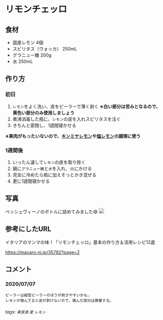# リモンチェッロ

## 食材

* 国産レモン 4個
* スピリタス（ウォッカ） 250mL
* グラニュー糖 200g
* 水 250mL

## 作り方

### 初日

1. `レモン`をよく洗い、皮をピーラーで薄く剥く **※白い部分は苦みとなるので、黄色い部分のみ使用しましょう**
2. 煮沸消毒した瓶に、`レモン`の皮を入れスピリタスを注ぐ
3. きちんと密閉し、1週間寝かせる

**※果肉がもったいないので、[キンミヤレモン](https://hackmd.io/@GyTP6pUqQkKQUZiFBNIT2Q/BJs3TkzyP)や[塩レモン]()の調理に使う**

### 1週間後

1. いったん濾して`レモン`の皮を取り除く
2. 鍋に`グラニュー糖`と`水`を入れ、火にかける
3. 完全に冷めたら瓶に加えそっとかき混ぜる
4. 更に1週間寝かせる

## 写真

ペッシェヴィーノのボトルに詰めてみました:smile:
![](https://i.imgur.com/JUP3oJN.jpg)

## 参考にしたURL

イタリアのマンマの味！「リモンチェッロ」基本の作り方＆活用レシピ12選

<https://macaro-ni.jp/35782?page=2>

## コメント

### 2020/07/07

```
ピーラーは縦型ピーラーのほうが剥きやすいかも。
レモンが傷んでると皮が剥けないので、傷んだ部分は廃棄する。
```

###### tags: `果実酒` `夏` `レモン`
